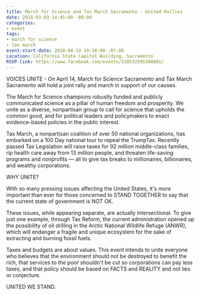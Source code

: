 ```yaml
---
title: March for Science and Tax March Sacramento - United Rallies
date: 2018-03-03 14:45:00 -08:00
categories:
- event
tags:
- march for science
- tax march
event-start-date: 2018-04-14 10:30:00 -07:00
Location: California State Capitol Building, Sacramento
RSVP-link: https://www.facebook.com/events/218532595380801/
---
```


VOICES UNITE - On April 14, March for Science Sacramento and Tax March Sacramento will hold a joint rally and march in support of our causes. 

The March for Science champions robustly funded and publicly communicated science as a pillar of human freedom and prosperity. We unite as a diverse, nonpartisan group to call for science that upholds the common good, and for political leaders and policymakers to enact evidence-based policies in the public interest.

Tax March, a nonpartisan coalition of over 50 national organizations, has embarked on a 100 Day national tour to repeal the TrumpTax. Recently passed Tax Legislation will raise taxes for 92 million middle-class families, rip health care away from 13 million people, and threaten life-saving programs and nonprofits — all to give tax breaks to millionaires, billionaires, and wealthy corporations. 

WHY UNITE?

With so many pressing issues affecting the United States, it's more important than ever for those concerned to STAND TOGETHER to say that the current state of government is NOT OK. 

These issues, while appearing separate, are actually intersectional. To give just one example, through Tax Reform, the current administration opened up the possibility of oil drilling in the Arctic National Wildlife Refuge (ANWR), which will endanger a fragile and unique ecosystem for the sake of extracting and burning fossil fuels.

Taxes and budgets are about values. This event intends to unite everyone who believes that the environment should not be destroyed to benefit the rich, that services to the poor shouldn't be cut so corporations can pay less taxes, and that policy should be based on FACTS and REALITY and not lies or conjecture. 

UNITED WE STAND.